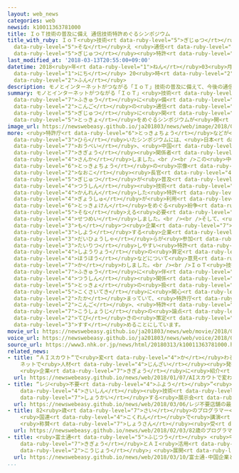 ```yaml
---
layout: web_news
categories: web
newsid: k10011363781000
title: ＩｏＴ技術の普及に備え 通信技術特許めぐるシンポジウム
title_with_ruby: ＩｏＴ<ruby>技術<rt data-ruby-level="5">ぎじゅつ</rt></ruby>の<ruby>普及<rt data-ruby-level="7">ふきゅう</rt></ruby>に<ruby>備<rt
  data-ruby-level="5">そな</rt></ruby>え <ruby>通信<rt data-ruby-level="4">つうしん</rt></ruby><ruby>技術<rt
  data-ruby-level="5">ぎじゅつ</rt></ruby><ruby>特許<rt data-ruby-level="5">とっきょ</rt></ruby>めぐるシンポジウム
last_modified_at: '2018-03-13T20:55:00+09:00'
datetime: 2018<ruby>年<rt data-ruby-level="1">ねん</rt></ruby>03<ruby>月<rt data-ruby-level="1">がつ</rt></ruby>13<ruby>日<rt
  data-ruby-level="1">にち</rt></ruby> 20<ruby>時<rt data-ruby-level="2">じ</rt></ruby>55<ruby>分<rt
  data-ruby-level="2">ふん</rt></ruby>
description: モノとインターネットがつながる「ＩｏＴ」技術の普及に備えて、今後の通信技術に関する特許をめぐるシンポジウムが開かれました。
summary: モノとインターネットがつながる「ＩｏＴ」<ruby>技術<rt data-ruby-level="5">ぎじゅつ</rt></ruby>の<ruby>普及<rt
  data-ruby-level="7">ふきゅう</rt></ruby>に<ruby>備<rt data-ruby-level="5">そな</rt></ruby>えて、<ruby>今後<rt
  data-ruby-level="2">こんご</rt></ruby>の<ruby>通信<rt data-ruby-level="4">つうしん</rt></ruby><ruby>技術<rt
  data-ruby-level="5">ぎじゅつ</rt></ruby>に<ruby>関<rt data-ruby-level="4">かん</rt></ruby>する<ruby>特許<rt
  data-ruby-level="5">とっきょ</rt></ruby>をめぐるシンポジウムが<ruby>開<rt data-ruby-level="3">ひら</rt></ruby>かれました。
image_url: https://newswebeasy.github.io/ja201803/news/web/image/2018/03/13/K10011363781_1803132102_1803132102_01_03.jpg
more: <ruby>特許庁<rt data-ruby-level="6">とっきょちょう</rt></ruby>などが<ruby>東京都内<rt data-ruby-level="3">とうきょうとない</rt></ruby>で<ruby>開<rt
  data-ruby-level="3">ひら</rt></ruby>いたシンポジウムには、<ruby>日本<rt data-ruby-level="1">にっぽん</rt></ruby>や<ruby>欧米<rt
  data-ruby-level="7">おうべい</rt></ruby>、<ruby>中国<rt data-ruby-level="2">ちゅうごく</rt></ruby>の<ruby>企業<rt
  data-ruby-level="7">きぎょう</rt></ruby><ruby>関係者<rt data-ruby-level="4">かんけいしゃ</rt></ruby>らが<ruby>参加<rt
  data-ruby-level="4">さんか</rt></ruby>しました。<br /><br />この<ruby>中<rt data-ruby-level="1">なか</rt></ruby>で、<ruby>特許庁<rt
  data-ruby-level="6">とっきょちょう</rt></ruby>の<ruby>宗像<rt data-ruby-level="8">むなかた</rt></ruby><ruby>直子<rt
  data-ruby-level="2">なおこ</rt></ruby><ruby>長官<rt data-ruby-level="4">ちょうかん</rt></ruby>はＩｏＴ<ruby>技術<rt
  data-ruby-level="5">ぎじゅつ</rt></ruby>が<ruby>普及<rt data-ruby-level="7">ふきゅう</rt></ruby>すると、<ruby>通信<rt
  data-ruby-level="4">つうしん</rt></ruby><ruby>技術<rt data-ruby-level="5">ぎじゅつ</rt></ruby>に<ruby>関連<rt
  data-ruby-level="4">かんれん</rt></ruby>した<ruby>特許<rt data-ruby-level="5">とっきょ</rt></ruby>をさまざまな<ruby>業種<rt
  data-ruby-level="4">ぎょうしゅ</rt></ruby>が<ruby>利用<rt data-ruby-level="4">りよう</rt></ruby>するようになり、<ruby>特許権<rt
  data-ruby-level="6">とっきょけん</rt></ruby>をめぐる<ruby>紛争<rt data-ruby-level="7">ふんそう</rt></ruby>に<ruby>備<rt
  data-ruby-level="5">そな</rt></ruby>える<ruby>必要<rt data-ruby-level="4">ひつよう</rt></ruby>があると<ruby>説明<rt
  data-ruby-level="4">せつめい</rt></ruby>しました。<br /><br />そして、<ruby>特許権<rt data-ruby-level="6">とっきょけん</rt></ruby>を<ruby>持<rt
  data-ruby-level="3">も</rt></ruby>つ<ruby>企業<rt data-ruby-level="7">きぎょう</rt></ruby>と<ruby>使用<rt
  data-ruby-level="3">しよう</rt></ruby>する<ruby>企業<rt data-ruby-level="7">きぎょう</rt></ruby>の<ruby>代表者<rt
  data-ruby-level="3">だいひょうしゃ</rt></ruby>らが<ruby>参加<rt data-ruby-level="4">さんか</rt></ruby>し、<ruby>対立<rt
  data-ruby-level="3">たいりつ</rt></ruby>しやすい<ruby>特許<rt data-ruby-level="5">とっきょ</rt></ruby>の<ruby>使用料<rt
  data-ruby-level="4">しようりょう</rt></ruby>の<ruby>算定<rt data-ruby-level="3">さんてい</rt></ruby><ruby>方法<rt
  data-ruby-level="4">ほうほう</rt></ruby>などについて<ruby>意見<rt data-ruby-level="3">いけん</rt></ruby>を<ruby>交<rt
  data-ruby-level="7">か</rt></ruby>わしました。<br /><br />ＩｏＴ<ruby>技術<rt data-ruby-level="5">ぎじゅつ</rt></ruby>の<ruby>普及<rt
  data-ruby-level="7">ふきゅう</rt></ruby>に<ruby>伴<rt data-ruby-level="7">ともな</rt></ruby>う<ruby>通信<rt
  data-ruby-level="4">つうしん</rt></ruby><ruby>関係<rt data-ruby-level="4">かんけい</rt></ruby>の<ruby>特許<rt
  data-ruby-level="5">とっきょ</rt></ruby>の<ruby>扱<rt data-ruby-level="7">あつか</rt></ruby>いについては、<ruby>国際的<rt
  data-ruby-level="5">こくさいてき</rt></ruby>に<ruby>関心<rt data-ruby-level="4">かんしん</rt></ruby>が<ruby>高<rt
  data-ruby-level="2">たか</rt></ruby>まっていて、<ruby>特許庁<rt data-ruby-level="6">とっきょちょう</rt></ruby>は<ruby>今後<rt
  data-ruby-level="2">こんご</rt></ruby>、<ruby>特許<rt data-ruby-level="5">とっきょ</rt></ruby>をめぐる<ruby>交渉時<rt
  data-ruby-level="7">こうしょうじ</rt></ruby>の<ruby>論点<rt data-ruby-level="6">ろんてん</rt></ruby>をまとめた<ruby>手引<rt
  data-ruby-level="2">てび</rt></ruby>きの<ruby>策定<rt data-ruby-level="6">さくてい</rt></ruby>を<ruby>進<rt
  data-ruby-level="3">すす</rt></ruby>めることにしています。
movie_url: https://newswebeasy.github.io/ja201803/news/web/movie/2018/03/13/k10011363781_201803132102_201803132102.mp4
voice_url: https://newswebeasy.github.io/ja201803/news/web/voice/2018/03/13/k10011363781_201803132102_201803132102.mp3
source_url: https://www3.nhk.or.jp/news/html/20180313/k10011363781000.html
related_news:
- title: “ＡＩスカウト“で<ruby>変<rt data-ruby-level="4">か</rt></ruby>わる<ruby>人事<rt data-ruby-level="3">じんじ</rt></ruby>
    ネットで<ruby>人材<rt data-ruby-level="4">じんざい</rt></ruby><ruby>発掘<rt data-ruby-level="7">はっくつ</rt></ruby>
    <ruby>企業<rt data-ruby-level="7">きぎょう</rt></ruby>に<ruby>紹介<rt data-ruby-level="7">しょうかい</rt></ruby>
  url: https://newswebeasy.github.io/news/web/2018/01/07/AIスカウトで変わる人事-ネットで人材発掘-企業に紹介
- title: “レジ<ruby>不要<rt data-ruby-level="4">ふよう</rt></ruby>”<ruby>店舗<rt data-ruby-level="7">てんぽ</rt></ruby>の<ruby>最新<rt
    data-ruby-level="4">さいしん</rt></ruby><ruby>技術<rt data-ruby-level="5">ぎじゅつ</rt></ruby>などを<ruby>紹介<rt
    data-ruby-level="7">しょうかい</rt></ruby>する<ruby>展示会<rt data-ruby-level="6">てんじかい</rt></ruby>
  url: https://newswebeasy.github.io/news/web/2018/03/06/レジ不要店舗の最新技術などを紹介する展示会
- title: 82<ruby>歳<rt data-ruby-level="7">さい</rt></ruby>のプログラマー<ruby>若宮<rt data-ruby-level="6">わかみや</rt></ruby>さん
    <ruby>国連<rt data-ruby-level="4">こくれん</rt></ruby>で<ruby>講演<rt data-ruby-level="5">こうえん</rt></ruby>
    <ruby>称賛<rt data-ruby-level="7">しょうさん</rt></ruby><ruby>受<rt data-ruby-level="3">う</rt></ruby>ける
  url: https://newswebeasy.github.io/news/web/2018/02/03/82歳のプログラマー若宮さん-国連で講演-称賛受ける
- title: <ruby>富士通<rt data-ruby-level="5">ふじつう</rt></ruby> <ruby>中国<rt data-ruby-level="2">ちゅうごく</rt></ruby><ruby>企業<rt
    data-ruby-level="7">きぎょう</rt></ruby>とＡＩ<ruby>活用<rt data-ruby-level="2">かつよう</rt></ruby>の「スマート<ruby>工場<rt
    data-ruby-level="2">こうじょう</rt></ruby>」<ruby>展開<rt data-ruby-level="6">てんかい</rt></ruby>へ
  url: https://newswebeasy.github.io/news/web/2018/03/10/富士通-中国企業とAI活用のスマート工場展開へ
...
```

